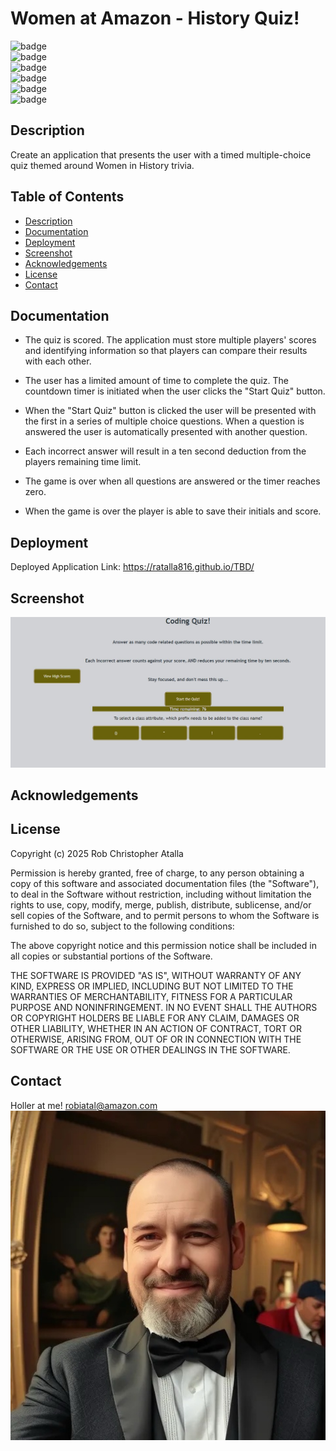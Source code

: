 # Women at Amazon - History Quiz!

 ![badge](https://img.shields.io/github/languages/top/ratalla816/women-at-amazon-quiz)
  <br> 
  ![badge](https://img.shields.io/github/languages/count/ratalla816/women-at-amazon-quiz)
  <br>
  ![badge](https://img.shields.io/github/issues/ratalla816/women-at-amazon-quiz)
  <br>
  ![badge](https://img.shields.io/github/issues-closed/ratalla816/women-at-amazon-quiz)
  <br>
  ![badge](https://img.shields.io/github/last-commit/ratalla816/women-at-amazon-quiz)
  <br>
  ![badge](https://img.shields.io/badge/license-MIT-important)

  <!-- <p align="center">
  <a href="https://skillicons.dev">
    <img src="https://skillicons.dev/icons?i=aws,react,nextjs,nodejs,redux,express,prisma,linux,postgresql,tailwindcss,materialui" />
  </a>
</p> -->

## Description

Create an application that presents the user with a timed multiple-choice quiz themed around Women in History trivia. 

## Table of Contents
  - [Description](#description)
  - [Documentation](#documentation)
  - [Deployment](#deployment)
  - [Screenshot](#screenshot)
  - [Acknowledgements](#acknowledgements)
  - [License](#license)
  - [Contact](#contact)

## Documentation

* The quiz is scored. The application must store multiple players' scores and identifying information 
so that players can compare their results with each other. 

* The user has a limited amount of time to complete the quiz. The countdown timer is initiated when the user clicks the "Start Quiz" button.

* When the "Start Quiz" button is clicked the user will be presented with the first in a series of multiple choice questions. When a question is answered the user is automatically presented with another question.

* Each incorrect answer will result in a ten second deduction from the players remaining time limit. 

* The game is over when all questions are answered or the timer reaches zero.

* When the game is over the player is able to save their initials and score.


## Deployment

Deployed Application Link:
https://ratalla816.github.io/TBD/

## Screenshot

![application screenshot](./assets/code-quiz-screenshot.JPG)

## Acknowledgements



## License

Copyright (c) 2025 Rob Christopher Atalla



Permission is hereby granted, free of charge, to any person obtaining a copy of this software and associated documentation files (the "Software"), to deal in the Software without restriction, including without limitation the rights to use, copy, modify, merge, publish, distribute, sublicense, and/or sell copies of the Software, and to permit persons to whom the Software is furnished to do so, subject to the following conditions:

The above copyright notice and this permission notice shall be included in all copies or substantial portions of the Software.

THE SOFTWARE IS PROVIDED "AS IS", WITHOUT WARRANTY OF ANY KIND, EXPRESS OR IMPLIED, INCLUDING BUT NOT LIMITED TO THE WARRANTIES OF MERCHANTABILITY, FITNESS FOR A PARTICULAR PURPOSE AND NONINFRINGEMENT. IN NO EVENT SHALL THE AUTHORS OR COPYRIGHT HOLDERS BE LIABLE FOR ANY CLAIM, DAMAGES OR OTHER LIABILITY, WHETHER IN AN ACTION OF CONTRACT, TORT OR OTHERWISE, ARISING FROM, OUT OF OR IN CONNECTION WITH THE SOFTWARE OR THE USE OR OTHER DEALINGS IN THE SOFTWARE.

## Contact
Holler at me! <a href="mailto:robiatal@amazon.com">robiatal@amazon.com</a>
<br>
![screenshot](./assets/tux.JPG)
